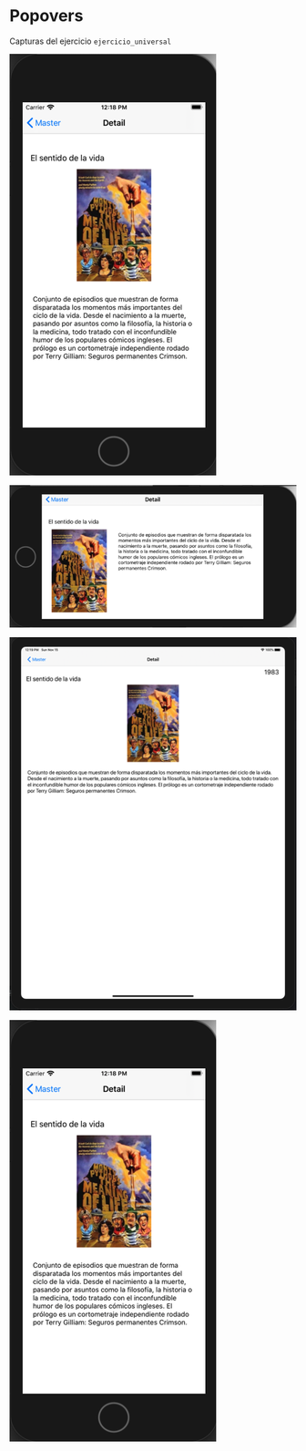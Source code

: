 # Popovers
Capturas del ejercicio `ejercicio_universal`

![Captura 1](https://github.com/yasmanets/ios_iu/blob/main/7%20ejercicio_universal/captures/iphone_port.png)

![Captura 2](https://github.com/yasmanets/ios_iu/blob/main/7%20ejercicio_universal/captures/iphone_land.png)

![Captura 3](https://github.com/yasmanets/ios_iu/blob/main/7%20ejercicio_universal/captures/ipad_port.png)

![Captura 4](https://github.com/yasmanets/ios_iu/blob/main/7%20ejercicio_universal/captures/iphone_port.png)

